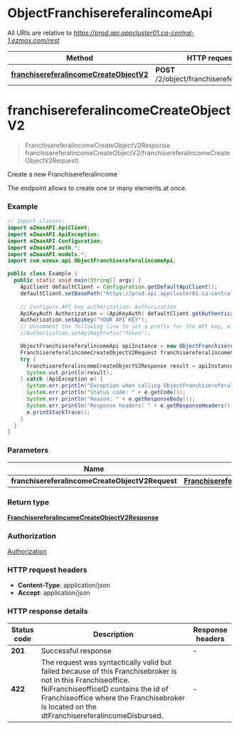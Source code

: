 # ObjectFranchisereferalincomeApi

All URIs are relative to *https://prod.api.appcluster01.ca-central-1.ezmax.com/rest*

| Method | HTTP request | Description |
|------------- | ------------- | -------------|
| [**franchisereferalincomeCreateObjectV2**](ObjectFranchisereferalincomeApi.md#franchisereferalincomeCreateObjectV2) | **POST** /2/object/franchisereferalincome | Create a new Franchisereferalincome |


<a id="franchisereferalincomeCreateObjectV2"></a>
# **franchisereferalincomeCreateObjectV2**
> FranchisereferalincomeCreateObjectV2Response franchisereferalincomeCreateObjectV2(franchisereferalincomeCreateObjectV2Request)

Create a new Franchisereferalincome

The endpoint allows to create one or many elements at once.

### Example
```java
// Import classes:
import eZmaxAPI.ApiClient;
import eZmaxAPI.ApiException;
import eZmaxAPI.Configuration;
import eZmaxAPI.auth.*;
import eZmaxAPI.models.*;
import com.ezmax.api.ObjectFranchisereferalincomeApi;

public class Example {
  public static void main(String[] args) {
    ApiClient defaultClient = Configuration.getDefaultApiClient();
    defaultClient.setBasePath("https://prod.api.appcluster01.ca-central-1.ezmax.com/rest");
    
    // Configure API key authorization: Authorization
    ApiKeyAuth Authorization = (ApiKeyAuth) defaultClient.getAuthentication("Authorization");
    Authorization.setApiKey("YOUR API KEY");
    // Uncomment the following line to set a prefix for the API key, e.g. "Token" (defaults to null)
    //Authorization.setApiKeyPrefix("Token");

    ObjectFranchisereferalincomeApi apiInstance = new ObjectFranchisereferalincomeApi(defaultClient);
    FranchisereferalincomeCreateObjectV2Request franchisereferalincomeCreateObjectV2Request = new FranchisereferalincomeCreateObjectV2Request(); // FranchisereferalincomeCreateObjectV2Request | 
    try {
      FranchisereferalincomeCreateObjectV2Response result = apiInstance.franchisereferalincomeCreateObjectV2(franchisereferalincomeCreateObjectV2Request);
      System.out.println(result);
    } catch (ApiException e) {
      System.err.println("Exception when calling ObjectFranchisereferalincomeApi#franchisereferalincomeCreateObjectV2");
      System.err.println("Status code: " + e.getCode());
      System.err.println("Reason: " + e.getResponseBody());
      System.err.println("Response headers: " + e.getResponseHeaders());
      e.printStackTrace();
    }
  }
}
```

### Parameters

| Name | Type | Description  | Notes |
|------------- | ------------- | ------------- | -------------|
| **franchisereferalincomeCreateObjectV2Request** | [**FranchisereferalincomeCreateObjectV2Request**](FranchisereferalincomeCreateObjectV2Request.md)|  | |

### Return type

[**FranchisereferalincomeCreateObjectV2Response**](FranchisereferalincomeCreateObjectV2Response.md)

### Authorization

[Authorization](../README.md#Authorization)

### HTTP request headers

 - **Content-Type**: application/json
 - **Accept**: application/json

### HTTP response details
| Status code | Description | Response headers |
|-------------|-------------|------------------|
| **201** | Successful response |  -  |
| **422** | The request was syntactically valid but failed because of this Franchisebroker is not in this Franchiseoffice. fkiFranchiseofficeID contains the id of Franchiseoffice where the Franchisebroker is located on the dtFranchisereferalincomeDisbursed.  |  -  |


